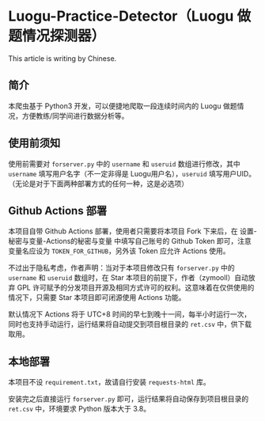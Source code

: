 # Luogu-Practice-Detector（Luogu 做题情况探测器）

This article is writing by Chinese.

## 简介

本爬虫基于 Python3 开发，可以便捷地爬取一段连续时间内的 Luogu 做题情况，方便教练/同学间进行数据分析等。

## 使用前须知

使用前需要对 `forserver.py` 中的 `username` 和 `useruid` 数组进行修改，其中 `username` 填写用户名字（不一定非得是 Luogu用户名），`useruid` 填写用户UID。（无论是对于下面两种部署方式的任何一种，这是必选项）

## Github Actions 部署

本项目自带 Github Actions 部署，使用者只需要将本项目 Fork 下来后，在 设置-秘密与变量-Actions的秘密与变量 中填写自己账号的 Github Token 即可，注意变量名应设为 `TOKEN_FOR_GITHUB`，另外该 Token 应允许 Actions 使用。

不过出于隐私考虑，作者声明：当对于本项目修改只有 `forserver.py` 中的 `username` 和 `useruid` 数组时，在 Star 本项目的前提下，作者（zymooll）自动放弃 GPL 许可赋予的分发项目开源及相同方式许可的权利。这意味着在仅供使用的情况下，只需要 Star 本项目即可闭源使用 Actions 功能。

默认情况下 Actions 将于 UTC+8 时间的早七到晚十一间，每半小时运行一次，同时也支持手动运行，运行结果将自动提交到项目根目录的 `ret.csv` 中，供下载取用。

## 本地部署

本项目不设 `requirement.txt`，故请自行安装 `requests-html` 库。

安装完之后直接运行 `forserver.py` 即可，运行结果将自动保存到项目根目录的 `ret.csv` 中，环境要求 Python 版本大于 3.8。
